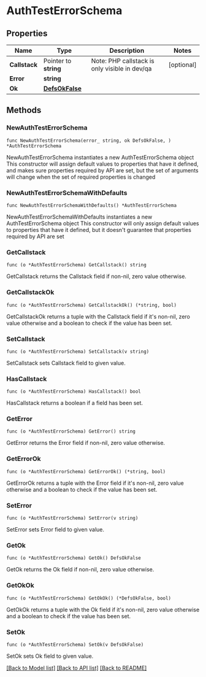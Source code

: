 # AuthTestErrorSchema

## Properties

Name | Type | Description | Notes
------------ | ------------- | ------------- | -------------
**Callstack** | Pointer to **string** | Note: PHP callstack is only visible in dev/qa | [optional] 
**Error** | **string** |  | 
**Ok** | [**DefsOkFalse**](DefsOkFalse.md) |  | 

## Methods

### NewAuthTestErrorSchema

`func NewAuthTestErrorSchema(error_ string, ok DefsOkFalse, ) *AuthTestErrorSchema`

NewAuthTestErrorSchema instantiates a new AuthTestErrorSchema object
This constructor will assign default values to properties that have it defined,
and makes sure properties required by API are set, but the set of arguments
will change when the set of required properties is changed

### NewAuthTestErrorSchemaWithDefaults

`func NewAuthTestErrorSchemaWithDefaults() *AuthTestErrorSchema`

NewAuthTestErrorSchemaWithDefaults instantiates a new AuthTestErrorSchema object
This constructor will only assign default values to properties that have it defined,
but it doesn't guarantee that properties required by API are set

### GetCallstack

`func (o *AuthTestErrorSchema) GetCallstack() string`

GetCallstack returns the Callstack field if non-nil, zero value otherwise.

### GetCallstackOk

`func (o *AuthTestErrorSchema) GetCallstackOk() (*string, bool)`

GetCallstackOk returns a tuple with the Callstack field if it's non-nil, zero value otherwise
and a boolean to check if the value has been set.

### SetCallstack

`func (o *AuthTestErrorSchema) SetCallstack(v string)`

SetCallstack sets Callstack field to given value.

### HasCallstack

`func (o *AuthTestErrorSchema) HasCallstack() bool`

HasCallstack returns a boolean if a field has been set.

### GetError

`func (o *AuthTestErrorSchema) GetError() string`

GetError returns the Error field if non-nil, zero value otherwise.

### GetErrorOk

`func (o *AuthTestErrorSchema) GetErrorOk() (*string, bool)`

GetErrorOk returns a tuple with the Error field if it's non-nil, zero value otherwise
and a boolean to check if the value has been set.

### SetError

`func (o *AuthTestErrorSchema) SetError(v string)`

SetError sets Error field to given value.


### GetOk

`func (o *AuthTestErrorSchema) GetOk() DefsOkFalse`

GetOk returns the Ok field if non-nil, zero value otherwise.

### GetOkOk

`func (o *AuthTestErrorSchema) GetOkOk() (*DefsOkFalse, bool)`

GetOkOk returns a tuple with the Ok field if it's non-nil, zero value otherwise
and a boolean to check if the value has been set.

### SetOk

`func (o *AuthTestErrorSchema) SetOk(v DefsOkFalse)`

SetOk sets Ok field to given value.



[[Back to Model list]](../README.md#documentation-for-models) [[Back to API list]](../README.md#documentation-for-api-endpoints) [[Back to README]](../README.md)


